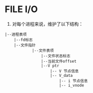 # FILE I/O

1. 对每个进程来说，维护了以下结构：

```
|--进程表项
	|--fd标志
	|--文件指针
    		|--文件表项
    			|--文件状态标志
    			|--当前文件offset
    			|--V ptr
    				|-- V 节点信息
    				|-- V_data
    					|-- i 节点信息
    					|-- i_vnode
```

